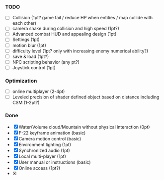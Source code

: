 ### TODO

- [ ] Collision (1pt? game fail / reduce HP when entities / map collide with each other)
- [ ] camera shake during collision and high speed (1pt?)
- [ ] Advanced combat HUD and appealing design (1pt)
- [ ] Settings (1pt)
- [ ] motion blur (1pt)
- [ ] difficulty level (1pt? only with increasing enemy numerical ability?)
- [ ] save & load (1pt?)
- [ ] NPC scripting behavior (any pt?)
- [ ] Joystick control (1pt)

### Optimization

- [ ] online multiplayer (2-4pt)
- [ ] Leveled precision of shader defined object based on distance including CSM (1-2pt?)

### Done

- [x] Water/Volume cloud/Mountain without physical interaction (0pt)
- [x] F-22 keyframe animation (basic)
- [x] Camera motion control (basic)
- [x] Environment lighting (1pt)
- [x] Synchronized audio (1pt)
- [x] Local multi-player (1pt)
- [x] User manual or instructions (basic)
- [x] Online access (1pt?)
- [x] 